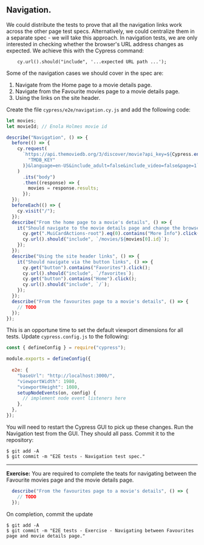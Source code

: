 ## Navigation.

We could distribute the tests to prove that all the navigation links work across the other page test specs. Alternatively, we could centralize them in a separate spec - we will take this approach. In navigation tests, we are only interested in checking whether the browser's URL address changes as expected. We achieve this with the Cypress command:
~~~
    cy.url().should("include", '...expected URL path ...');
~~~

Some of the navigation cases we should cover in the spec are:

1. Navigate from the Home page to a movie details page.
1. Navigate from the Favourite movies page to a movie details page.
1. Using the links on the site header.

Create the file `cypress/e2e/navigation.cy.js` and add the following code:
~~~js
let movies;
let movieId; // Enola Holmes movie id

describe("Navigation", () => {
  before(() => {
    cy.request(
      `https://api.themoviedb.org/3/discover/movie?api_key=${Cypress.env(
        "TMDB_KEY"
      )}&language=en-US&include_adult=false&include_video=false&page=1`
    )
      .its("body")
      .then((response) => {
        movies = response.results;
      });
  });
  beforeEach(() => {
    cy.visit("/");
  });
  describe("From the home page to a movie's details", () => {
    it("Should navigate to the movie details page and change the browser's URL", () => {
      cy.get(".MuiCardActions-root").eq(0).contains("More Info").click();
      cy.url().should("include", `/movies/${movies[0].id}`);
    });
  });
  describe("Using the site header links", () => {
    it("Should navigate via the button links", () => {
      cy.get("button").contains("Favorites").click();
      cy.url().should("include", `/favorites`);
      cy.get("button").contains("Home").click();
      cy.url().should("include", `/`);
    });
  });
  describe("From the favourites page to a movie's details", () => {
    // TODO
  });
});
~~~
This is an opportune time to set the default viewport dimensions for all tests. Update `cypress.config.js` to the following:
~~~js
const { defineConfig } = require("cypress");

module.exports = defineConfig({
  
  e2e: {
    "baseUrl": "http://localhost:3000/",
    "viewportWidth": 1980,
    "viewportHeight": 1080,
    setupNodeEvents(on, config) {
      // implement node event listeners here
    },
  },
});
~~~
You will need to restart the Cypress GUI to pick up these changes. Run the Navigation test from the GUI. They should all pass. Commit it to the repository:
~~~
$ git add -A
$ git commit -m "E2E tests - Navigation test spec."
~~~

----------------------------

__Exercise:__ You are required to complete the teats for navigating between the Favourite movies page and the movie details page.
~~~js
  describe("From the favourites page to a movie's details", () => {
    // TODO
  });
~~~

On completion, commit the update
~~~
$ git add -A
$ git commit -m "E2E tests - Exercise - Navigating between Favourites page and movie details page."
~~~
